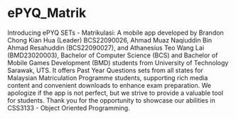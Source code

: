 # ePYQ_Matrik
Introducing ePYQ SETs - Matrikulasi: A mobile app developed by Brandon Chong Kian Hua (Leader) BCS22090026, Ahmad Muaz Naqiuddin Bin Ahmad Resahuddin (BCS22090027), and Athanesius Teo Wang Lai (BMD23020003), Bachelor of Computer Science (BCS) and Bachelor of Mobile Games Development (BMD) students from University of Technology Sarawak, UTS. 
It offers Past Year Questions sets from all states for Malaysian Matriculation Programme students, supporting rich media content and convenient downloads to enhance exam preparation. 
We apologize if the app is not perfect, but we strive to provide a valuable tool for students. Thank you for the opportunity to showcase our abilities in CSS3133 - Object Oriented Programming.
